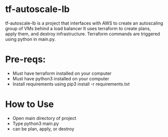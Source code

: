 # tf-autoscale-lb

tf-autoscale-lb is a project that interfaces with AWS to create an autoscaling group of VMs behind a load balancer It uses terraform to create plans, apply them, and destroy infrastructure. Terraform commands are triggered using python in main.py.

# Pre-reqs:
  - Must have terraform installed on your computer
  - Must have python3 installed on your computer
  - Install requirements using pip3 install -r requirements.txt

# How to Use
  - Open main directory of project
  - Type python3 main.py <cmd>
  - <cmd> can be plan, apply, or destroy